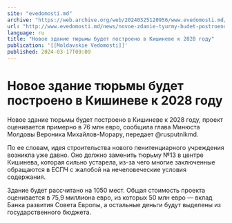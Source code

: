 ```yaml
---
site: "evedomosti.md"
archive: "https://web.archive.org/web/20240325120956/www.evedomosti.md/news/novoe-zdanie-tyurmy-budet-postroeno-v-kishineve-k-2028-godu"
url: "http://www.evedomosti.md/news/novoe-zdanie-tyurmy-budet-postroeno-v-kishineve-k-2028-godu"
language: ru
title: "Новое здание тюрьмы будет построено в Кишиневе к 2028 году"
publication: '[[Moldavskie Vedomosti]]'
published: 2024-03-17T09:09
---
```


# Новое здание тюрьмы будет построено в Кишиневе к 2028 году

Новое здание тюрьмы будет построено в Кишиневе к 2028 году, проект оценивается примерно в 76 млн евро, сообщила глава Минюста Молдовы Вероника Михайлов-Морару, передает @rusputnikmd.

По ее словам, идея строительства нового пенитенциарного учреждения возникла уже давно. Оно должно заменить тюрьму №13 в центре Кишинева, которая сильно устарела, из-за чего многие заключенные обращаются в ЕСПЧ с жалобой на нечеловеческие условия содержания.

Здание будет рассчитано на 1050 мест. Общая стоимость проекта оценивается в 75,9 миллиона евро, из которых 50 млн евро — вклад Банка развития Совета Европы, а остальные деньги будут выделены из государственного бюджета.